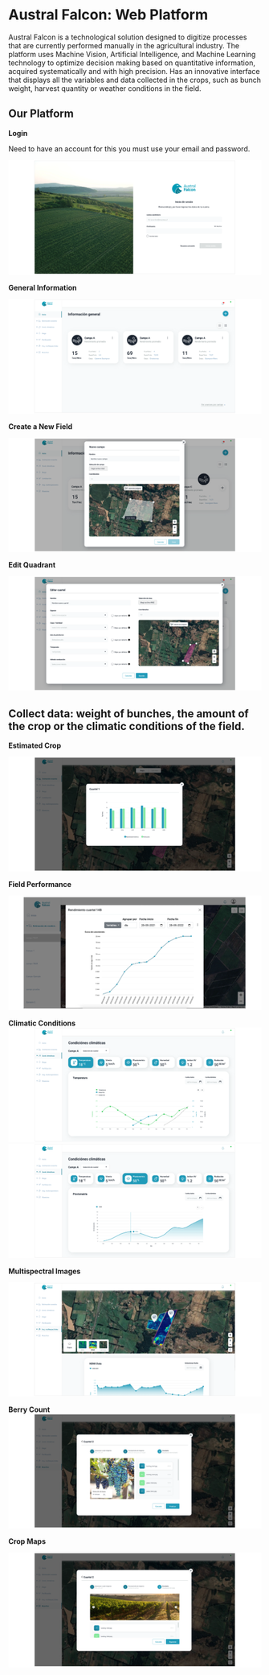# Austral Falcon: Web Platform
Austral Falcon is a technological solution designed to digitize processes that are currently performed manually in the agricultural industry. The platform uses Machine Vision, Artificial Intelligence, and Machine Learning technology to optimize decision making based on quantitative information, acquired systematically and with high precision. Has an innovative interface that displays all the variables and data collected in the crops, such as bunch weight, harvest quantity or weather conditions in the field.

## Our Platform
**Login**

Need to have an account for this you must use your email and password. 

![alt text](https://github.com/eddyerach/AustralFalcon_grapes/blob/main/web_platform/imgs/login.png) 

**General Information**

![alt text](https://github.com/eddyerach/AustralFalcon_grapes/blob/main/web_platform/imgs/general_info.png)

**Create a New Field**

![alt text](https://github.com/eddyerach/AustralFalcon_grapes/blob/main/web_platform/imgs/new_field.png)

**Edit Quadrant**

![alt text](https://github.com/eddyerach/AustralFalcon_grapes/blob/main/web_platform/imgs/edit_cuartel.png)

## Collect data: weight of bunches, the amount of the crop or the climatic conditions of the field.
**Estimated Crop**

![alt text](https://github.com/eddyerach/AustralFalcon_grapes/blob/main/web_platform/imgs/cuartel.png)

**Field Performance**

![alt text](https://github.com/eddyerach/AustralFalcon_grapes/blob/main/web_platform/imgs/field_performance.png)

 **Climatic Conditions**
![alt text](https://github.com/eddyerach/AustralFalcon_grapes/blob/main/web_platform/imgs/weather_conditions.png)
![alt text](https://github.com/eddyerach/AustralFalcon_grapes/blob/main/web_platform/imgs/weather_conditions2.png)

**Multispectral Images**

![alt text](https://github.com/eddyerach/AustralFalcon_grapes/blob/main/web_platform/imgs/img_multiespectral.png)

**Berry Count**
![alt text](https://github.com/eddyerach/AustralFalcon_grapes/blob/main/web_platform/imgs/count.png)

**Crop Maps**

![alt text](https://github.com/eddyerach/AustralFalcon_grapes/blob/main/web_platform/imgs/field.png)

